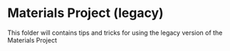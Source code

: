 # Materials Project (legacy)

This folder will contains tips and tricks for using the legacy version of the Materials Project